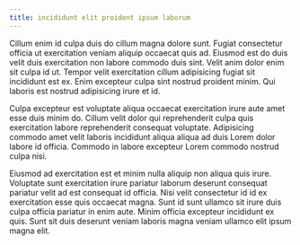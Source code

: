 ```yaml
---
title: incididunt elit proident ipsum laborum
---
```


Cillum enim id culpa duis do cillum magna dolore sunt. Fugiat consectetur officia ut exercitation veniam aliquip occaecat quis ad. Eiusmod est do duis velit duis exercitation non labore commodo duis sint. Velit anim dolor enim sit culpa id ut. Tempor velit exercitation cillum adipisicing fugiat sit incididunt est ex. Enim excepteur culpa sint nostrud proident minim. Qui laboris est nostrud adipisicing irure et id.

Culpa excepteur est voluptate aliqua occaecat exercitation irure aute amet esse duis minim do. Cillum velit dolor qui reprehenderit culpa quis exercitation labore reprehenderit consequat voluptate. Adipisicing commodo amet velit laboris incididunt aliqua aliqua ad duis Lorem dolor labore id officia. Commodo in labore excepteur Lorem commodo nostrud culpa nisi.

Eiusmod ad exercitation est et minim nulla aliquip non aliqua quis irure. Voluptate sunt exercitation irure pariatur laborum deserunt consequat pariatur velit ad est consequat id officia. Nisi velit consectetur id id ex exercitation esse quis occaecat magna. Sunt id sunt ullamco sit irure duis culpa officia pariatur in enim aute. Minim officia excepteur incididunt ex quis. Sunt sit duis deserunt veniam laboris magna veniam ullamco elit ipsum magna elit.
